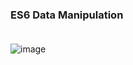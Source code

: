 ### ES6 Data Manipulation <br><br>
![image](https://github.com/Smambo/alx-backend-javascript/assets/113464914/4ccd519d-7945-4c45-8636-910ee4a0788f)
